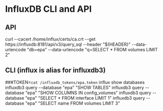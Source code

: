 # InfluxDB CLI and API 

## API
curl --cacert /home/influx/certs/ca.crt --get https://influxdb:8181/api/v3/query_sql  --header "${HEADER}" --data-urlencode "db=epa" --data-urlencode "q=SELECT * FROM volumes LIMIT 2"

## CLI (influx is alias for influxdb3)

###TOKEN=`cat /influxdb_tokens/epa.token`
influx show databases
influxdb3 query --database "epa" "SHOW TABLES"
influxdb3 query --database "epa" "SHOW COLUMNS IN config_volumes"
influxdb3 query --database "epa" "SELECT * FROM interface LIMIT 1"
influxdb3 query --database "epa" "SELECT name FROM volumes LIMIT 3"
